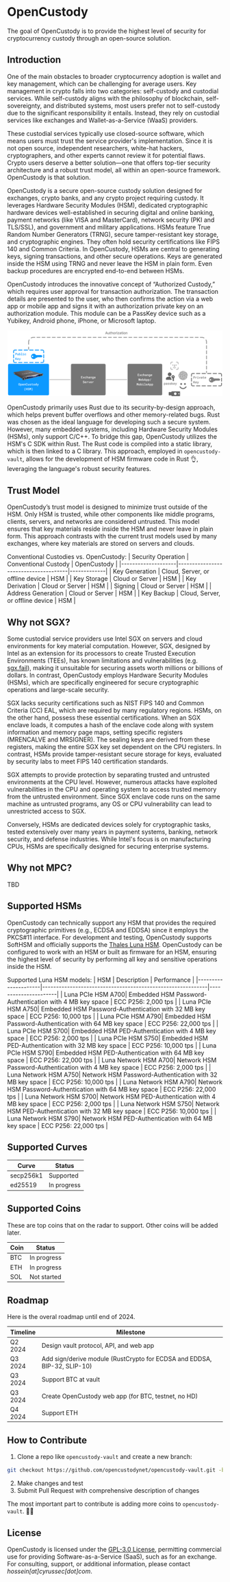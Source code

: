# OpenCustody

The goal of OpenCustody is to provide the highest level of security for cryptocurrency custody through an open-source solution.

## Introduction

One of the main obstacles to broader cryptocurrency adoption is wallet and key management, which can be challenging for average users. Key management in crypto falls into two categories: self-custody and custodial services. While self-custody aligns with the philosophy of blockchain, self-sovereignty, and distributed systems, most users prefer not to self-custody due to the significant responsibility it entails. Instead, they rely on custodial services like exchanges and Wallet-as-a-Service (WaaS) providers.

These custodial services typically use closed-source software, which means users must trust the service provider's implementation. Since it is not open source, independent researchers, white-hat hackers, cryptographers, and other experts cannot review it for potential flaws. Crypto users deserve a better solution—one that offers top-tier security architecture and a robust trust model, all within an open-source framework. OpenCustody is that solution.

OpenCustody is a secure open-source custody solution designed for exchanges, crypto banks, and any crypto project requiring custody. It leverages Hardware Security Modules (HSM), dedicated cryptographic hardware devices well-established in securing digital and online banking, payment networks (like VISA and MasterCard), network security (PKI and TLS/SSL), and government and military applications. HSMs feature True Random Number Generators (TRNG), secure tamper-resistant key storage, and cryptographic engines. They often hold security certifications like FIPS 140 and Common Criteria.
In OpenCustody, HSMs are central to generating keys, signing transactions, and other secure operations. Keys are generated inside the HSM using TRNG and never leave the HSM in plain form. Even backup procedures are encrypted end-to-end between HSMs.

OpenCustody introduces the innovative concept of “Authorized Custody,” which requires user approval for transaction authorization. The transaction details are presented to the user, who then confirms the action via a web app or mobile app and signs it with an authorization private key on an authorization module. This module can be a PassKey device such as a Yubikey, Android phone, iPhone, or Microsoft laptop.

![Authorized_Custody](https://github.com/opencustodynet/.github/blob/main/profile/Authorized_Custody.png)

OpenCustody primarily uses Rust due to its security-by-design approach, which helps prevent buffer overflows and other memory-related bugs. Rust was chosen as the ideal language for developing such a secure system. However, many embedded systems, including Hardware Security Modules (HSMs), only support C/C++. To bridge this gap, OpenCustody utilizes the HSM's C SDK within Rust. The Rust code is compiled into a static library, which is then linked to a C library. This approach, employed in `opencustody-vault`, allows for the development of HSM firmware code in Rust 👌, leveraging the language's robust security features.

## Trust Model

OpenCustody’s trust model is designed to minimize trust outside of the HSM. Only HSM is trusted, while other components like middle programs, clients, servers, and networks are considered untrusted. This model ensures that key materials reside inside the HSM and never leave in plain form. This approach contrasts with the current trust models used by many exchanges, where key materials are stored on servers and clouds. 

Conventional Custodies vs. OpenCustody:
| Security Operation | Conventional Custody                 | OpenCustody |
|--------------------|--------------------------------------|-------------|
| Key Generation     | Cloud, Server, or offline device     | HSM         |
| Key Storage        | Cloud or Server                      | HSM         |
| Key Derivation     | Cloud or Server                      | HSM         |
| Signing            | Cloud or Server                      | HSM         |
| Address Generation | Cloud or Server                      | HSM         |
| Key Backup         | Cloud, Server, or offline device     | HSM         |

## Why not SGX?

Some custodial service providers use Intel SGX on servers and cloud environments for key material computation. However, SGX, designed by Intel as an extension for its processors to create Trusted Execution Environments (TEEs), has known limitations and vulnerabilities (e.g. [sgx.fail](https://sgx.fail)), making it unsuitable for securing assets worth millions or billions of dollars. In contrast, OpenCustody employs Hardware Security Modules (HSMs), which are specifically engineered for secure cryptographic operations and large-scale security.

SGX lacks security certifications such as NIST FIPS 140 and Common Criteria (CC) EAL, which are required by many regulatory regions. HSMs, on the other hand, possess these essential certifications. When an SGX enclave loads, it computes a hash of the enclave code along with system information and memory page maps, setting specific registers (MRENCALVE and MRSIGNER). The sealing keys are derived from these registers, making the entire SGX key set dependent on the CPU registers. In contrast, HSMs provide tamper-resistant secure storage for keys, evaluated by security labs to meet FIPS 140 certification standards.

SGX attempts to provide protection by separating trusted and untrusted environments at the CPU level. However, numerous attacks have exploited vulnerabilities in the CPU and operating system to access trusted memory from the untrusted environment. Since SGX enclave code runs on the same machine as untrusted programs, any OS or CPU vulnerability can lead to unrestricted access to SGX.

Conversely, HSMs are dedicated devices solely for cryptographic tasks, tested extensively over many years in payment systems, banking, network security, and defense industries. While Intel's focus is on manufacturing CPUs, HSMs are specifically designed for securing enterprise systems.

## Why not MPC?

TBD

## Supported HSMs

OpenCustody can technically support any HSM that provides the required cryptographic primitives (e.g., ECDSA and EDDSA) since it employs the PKCS#11 interface. For development and testing, OpenCustody supports SoftHSM and officially supports the [Thales Luna HSM](https://cpl.thalesgroup.com/encryption/hardware-security-modules/network-hsms). OpenCustody can be configured to work with an HSM or built as firmware for an HSM, ensuring the highest level of security by performing all key and sensitive operations inside the HSM.

Supported Luna HSM models:
| HSM                 | Description                                                | Performance          |
|---------------------|------------------------------------------------------------|----------------------|
| Luna PCIe HSM A700| Embedded HSM Password-Authentication with 4 MB key space     | ECC P256: 2,000 tps  |
| Luna PCIe HSM A750| Embedded HSM Password-Authentication with 32 MB key space    | ECC P256: 10,000 tps |
| Luna PCIe HSM A790| Embedded HSM Password-Authentication with 64 MB key space    | ECC P256: 22,000 tps |
| Luna PCIe HSM S700| Embedded HSM PED-Authentication with 4 MB key space          | ECC P256: 2,000 tps  |
| Luna PCIe HSM S750| Embedded HSM PED-Authentication with 32 MB key space         | ECC P256: 10,000 tps |
| Luna PCIe HSM S790| Embedded HSM PED-Authentication with 64 MB key space         | ECC P256: 22,000 tps |
| Luna Network HSM A700| Network HSM Password-Authentication with 4 MB key space  | ECC P256: 2,000 tps  |
| Luna Network HSM A750| Network HSM Password-Authentication with 32 MB key space | ECC P256: 10,000 tps |
| Luna Network HSM A790| Network HSM Password-Authentication with 64 MB key space | ECC P256: 22,000 tps |
| Luna Network HSM S700| Network HSM PED-Authentication with 4 MB key space       | ECC P256: 2,000 tps  |
| Luna Network HSM S750| Network HSM PED-Authentication with 32 MB key space      | ECC P256: 10,000 tps |
| Luna Network HSM S790| Network HSM PED-Authentication with 64 MB key space      | ECC P256: 22,000 tps |

## Supported Curves

| Curve     | Status      |
|-----------|-------------|
| secp256k1 | Supported   |
| ed25519   | In progress |

## Supported Coins

These are top coins that on the radar to support. Other coins will be added later.

| Coin | Status      |
|------|-------------|
| BTC  | In progress |
| ETH  | In progress |
| SOL  | Not started |

## Roadmap

Here is the overal roadmap until end of 2024.

| Timeline | Milestone                                                                        |
|----------|----------------------------------------------------------------------------------|
| Q2 2024  | Design vault protocol, API, and web app                                          |
| Q3 2024  | Add sign/derive module (RustCrypto for ECDSA and EDDSA, BIP-32, SLIP-10)         |
| Q3 2024  | Support BTC at vault                                                             |
| Q3 2024  | Create OpenCustody web app (for BTC, testnet, no HD)                             |
| Q4 2024  | Support ETH                                                                      |

## How to Contribute

1. Clone a repo like `opencustody-vault` and create a new branch:
```bash
git checkout https://github.com/opencustodynet/opencustody-vault.git -b name_for_new_branch
```
2. Make changes and test
3. Submit Pull Request with comprehensive description of changes

The most important part to contribute is adding more coins to `opencustody-vault`. 👩‍💻

## License

OpenCustody is licensed under the [GPL-3.0 License](https://github.com/opencustodynet/opencustody-vault/blob/main/LICENSE), permitting commercial use for providing Software-as-a-Service (SaaS), such as for an exchange. For consulting, support, or additional information, please contact _hossein[at]cyrussec[dot]com_.
